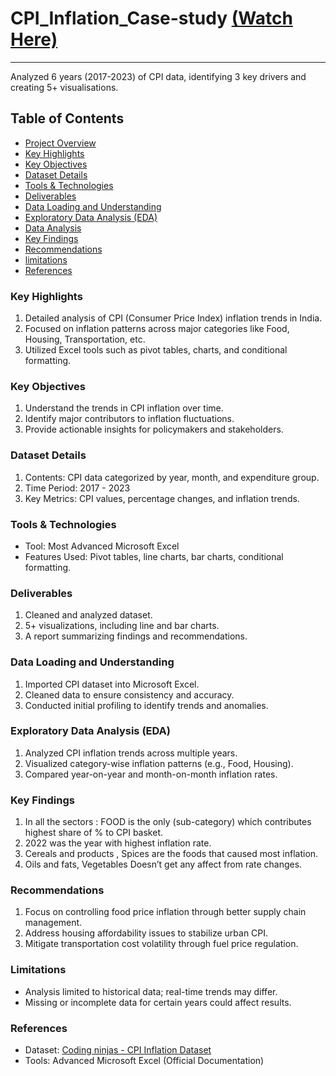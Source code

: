 # CPI_Inflation_Case-study [(Watch Here)](https://docs.google.com/spreadsheets/d/1-6yY8VMKGDovA0BkHGjZeUiVrZHtE-FO/edit?usp=drive_link&ouid=113571536335636911942&rtpof=true&sd=true)
---
Analyzed 6 years (2017-2023) of CPI data, identifying 3 key drivers and creating 5+ visualisations.

## Table of Contents
- [Project Overview](#Project-Overview)
- [Key Highlights](#Key-Highlights)
- [Key Objectives](#Key-Objectives)
- [Dataset Details](#Dataset-Details)
- [Tools & Technologies](#Tools-&Technologies)
- [Deliverables](#The-Deliverables)
- [Data Loading and Understanding](#Data-Loading-&Understanding)
- [Exploratory Data Analysis (EDA)](#Exploratory-Data-Analysis (EDA))
- [Data Analysis](#Data-Analysis)
- [Key Findings](#Key-Findings)
- [Recommendations](#The-Recommendations)
- [limitations](#The-limitations)
- [References](#The-References)


### Key Highlights
1. Detailed analysis of CPI (Consumer Price Index) inflation trends in India.
2. Focused on inflation patterns across major categories like Food, Housing, Transportation, etc.
3. Utilized Excel tools such as pivot tables, charts, and conditional formatting.

### Key Objectives
1. Understand the trends in CPI inflation over time.
2. Identify major contributors to inflation fluctuations.
3. Provide actionable insights for policymakers and stakeholders.

### Dataset Details
1. Contents: CPI data categorized by year, month, and expenditure group.
2. Time Period: 2017 - 2023
3. Key Metrics: CPI values, percentage changes, and inflation trends.

### Tools & Technologies
- Tool: Most Advanced Microsoft Excel
- Features Used: Pivot tables, line charts, bar charts, conditional formatting.

### Deliverables
1. Cleaned and analyzed dataset.
2. 5+ visualizations, including line and bar charts.
3. A report summarizing findings and recommendations.

### Data Loading and Understanding
1. Imported CPI dataset into Microsoft Excel.
2. Cleaned data to ensure consistency and accuracy.
3. Conducted initial profiling to identify trends and anomalies.

### Exploratory Data Analysis (EDA)
1. Analyzed CPI inflation trends across multiple years.
2. Visualized category-wise inflation patterns (e.g., Food, Housing).
3. Compared year-on-year and month-on-month inflation rates.

### Key Findings
1. In all the sectors : FOOD is the only (sub-category) which contributes highest share of % to CPI basket.
2. 2022 was the year with highest inflation rate.
3. Cereals and products , Spices are the foods that caused most inflation.
4. Oils and fats, Vegetables Doesn’t get any affect from rate changes.

### Recommendations
1. Focus on controlling food price inflation through better supply chain management.
2. Address housing affordability issues to stabilize urban CPI.
3. Mitigate transportation cost volatility through fuel price regulation.

### Limitations
- Analysis limited to historical data; real-time trends may differ.
- Missing or incomplete data for certain years could affect results.

### References
- Dataset: [Coding ninjas - CPI Inflation Dataset](https://classroom.codingninjas.com/app/classroom/me/25145/content/679708/offering/11053529)
- Tools: Advanced Microsoft Excel (Official Documentation)
